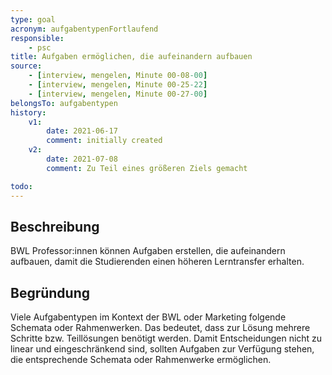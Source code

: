 ```yaml
---
type: goal
acronym: aufgabentypenFortlaufend
responsible: 
    - psc
title: Aufgaben ermöglichen, die aufeinandern aufbauen
source:
    - [interview, mengelen, Minute 00-08-00]
    - [interview, mengelen, Minute 00-25-22]
    - [interview, mengelen, Minute 00-27-00]
belongsTo: aufgabentypen
history:
    v1:
        date: 2021-06-17
        comment: initially created
    v2:
        date: 2021-07-08
        comment: Zu Teil eines größeren Ziels gemacht

todo: 
---
```


## Beschreibung

BWL Professor:innen können Aufgaben erstellen, die aufeinandern aufbauen, damit die Studierenden einen höheren Lerntransfer erhalten.

## Begründung

Viele Aufgabentypen im Kontext der BWL oder Marketing folgende Schemata oder Rahmenwerken. Das bedeutet, dass zur Lösung mehrere Schritte bzw. Teillösungen benötigt werden. Damit Entscheidungen nicht zu linear und eingeschränkend sind, sollten Aufgaben zur Verfügung stehen, die entsprechende Schemata oder Rahmenwerke ermöglichen.
